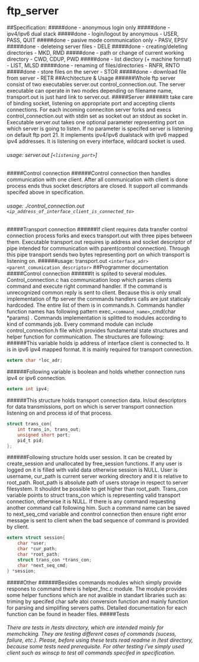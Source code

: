 # ftp_server
##Specification:
#####done - anonymous login only
#####done - ipv4/ipv6 dual stack
#####done - login/logout by anonymous - USER, PASS, QUIT
#####done - pasive mode communication only - PASV, EPSV
#####done - deleteing server files - DELE
#####done - creating/deleting directories - MKD, RMD
#####done - path or change of current working directory - CWD, CDUP, PWD
#####done - list diectory (+ machine format) - LIST, MLSD
#####done - renaming of files/directories - RNFR, RNTO
#####done - store files on the server - STOR
#####done - download file from server - RETR
##Architecture & Usage
######Whole ftp server consist of two executables server.out control_connection.out. The server executable can operate in two modes depending on filename name, transport.out is just hard link to server.out. 
#####Server
######It take care of binding socket, listening on appropriate port and accepting clients connections. For each incoming conneciton server forks and execs control_connection.out with stdin set as socket out an stdout as socket in. Executable server.out takes one optional parameter representing port on which server is going to listen. If no parameter is specifed server is listening on default ftp port 21. It implements ipv4/ipv6 dualstack with ipv6 mapped ipv4 addresses. It is listening on every interface, wildcard socket is used.
###### usage: server.out [`<listening_port>`]
#####Control connection
######Control connection then handles communication with one client. After all communication with client is done process ends thus socket descriptors are closed. It support all commands specifed above in specification. 
###### usage: ./control_connection.out `<ip_address_of_interface_client_is_connected_to>`
#####Transport connection
######If client requires data transfer control connection process forks and execs transport.out with three pipes between them. Executable transport.out requires ip address and socket descriptor of pipe intended for communication with parent(control connection). Through this pipe transport sends two bytes representing port on which transport is listening on. 
######usage: transport.out `<interface_adr> <parent_comunication_descriptor>`
##Programmer documentation
#####Control connection
######It is splited to several modules. Control_connection.c has communication loop which parses clients command and execute right command handler. If the command is unrecognized common reply is sent to client. Because this is only small implementation of ftp server the commands handlers calls are just staticaly hardcoded. The entire list of them is in commands.h. Commands handler function names has following pattern exec_`<command_name>`_cmd(char *params) . Commands implementation is splitted to modules according to kind of commands job. Every command module can include control_connection.h file which provides fundamental state structures and helper function for communication. The structures are following:
######This variable holds ip address of interface client is connected to. It is in ipv6 ipv4 mapped format. It is mainly required for transport connection.
```c
extern char *loc_adr;
```
######Following variable is boolean  and holds whether connection runs ipv4 or ipv6 connection.
```c
extern int ipv4;
```
######This structure holds transport connection data. In/out descriptors for data transmissions, port on which is server transport connection listening on and process id of that process.
```c
struct trans_con{
	int trans_in, trans_out;
	unsigned short port;
	pid_t pid;
};
```
######Following structure holds user session. It can be created by create_session and unallocated by free_session functions. If any user is logged on it is filled with valid data otherwise session is NULL. User is username, cur_path is current server working directory and it is relative to root_path. Root_path is absolute path of users storage in respect to server filesystem. It shouldnt be possible to get higher than root_path. Trans_con variable points to struct trans_con which is representing valid transport connection, otherwise it is NULL. If there is any command requesting another command call following him. Such a command name can be saved to next_seq_cmd variable and conntrol connection then ensure right error message is sent to client when the bad sequence of command is provided by client. 
```c
extern struct session{
	char *user;
	char *cur_path;
	char *root_path;
	struct trans_con *trans_con;
	char *next_seq_cmd;
} *session;
```
#####Other
######Besides commands modules which simply provide respones to command there is helper_fnc.c module. The module provides some helper functions which are not avalible in standart libraries such as: triming by specifed char safe atoi conversion function and mainly function for parsing and simplifing servers paths. Detailed documentation for each function can be found in header files.
#####Tests
###### There are tests in /tests directory, which are intended mainly for memchcking. They are testing different cases of commands (sucess, failure, etc.). Please, before using these tests read readme in /test directory, because some tests need prerequisite. For other testing i've simply used client such as winscp to test all commands specifed in specification. 
